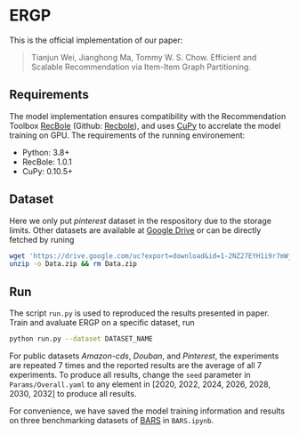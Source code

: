 # ERGP
This is the official implementation of our paper:
> Tianjun Wei, Jianghong Ma, Tommy W. S. Chow. Efficient and Scalable Recommendation via Item-Item Graph Partitioning.

## Requirements
The model implementation ensures compatibility with the Recommendation Toolbox [RecBole](https://recbole.io/) (Github: [Recbole](https://github.com/RUCAIBox/RecBole)), and uses [CuPy](https://cupy.dev/) to accrelate the model training on GPU. The requirements of the running environement:
- Python: 3.8+
- RecBole: 1.0.1
- CuPy: 0.10.5+

## Dataset
Here we only put *pinterest* dataset in the respository due to the storage limits. Other datasets are available at
[Google Drive](https://drive.google.com/file/d/1-2NZ27EYH1i9r7mWjy-J0D05qJLGeles/view?usp=sharing) or can be directly fetched by runing 
```bash
wget 'https://drive.google.com/uc?export=download&id=1-2NZ27EYH1i9r7mWjy-J0D05qJLGeles' -O Data.zip
unzip -o Data.zip && rm Data.zip
```

## Run
The script `run.py` is used to reproduced the results presented in paper. Train and avaluate ERGP on a specific dataset, run
```bash
python run.py --dataset DATASET_NAME
```
For public datasets *Amazon-cds*, *Douban*, and *Pinterest*, the experiments are repeated 7 times and the reported results are the average of all 7 experiments. To produce all results, change the `seed` parameter in `Params/Overall.yaml` to any element in [2020, 2022, 2024, 2026, 2028, 2030, 2032] to produce all results.

For convenience, we have saved the model training information and results on three benchmarking datasets of [BARS](https://openbenchmark.github.io/BARS/) in `BARS.ipynb`.
